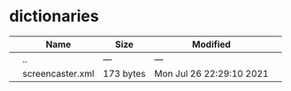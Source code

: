 # dictionaries

<table><thead><tr class="header"><th></th><th>Name</th><th>Size</th><th>Modified</th><th></th></tr></thead><tbody><tr class="odd"><td></td><td><span class="goup">..</span></td><td>—</td><td>—</td><td></td></tr><tr class="even"><td></td><td><span class="name">screencaster.xml</span></td><td>173 bytes</td><td>Mon Jul 26 22:29:10 2021</td><td></td></tr></tbody></table>
